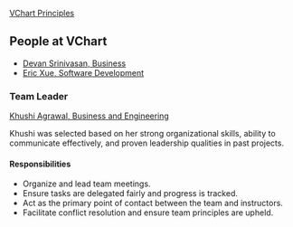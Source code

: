 [VChart Principles](./principles.md)

People at VChart
---

- [Devan Srinivasan, Business](./Devan_Srinivasan.md)
- [Eric Xue, Software Development](./Eric_Xue.md)

### Team Leader

[Khushi Agrawal, Business and Engineering](./Khushi_Agrawal.md)
<!-- Describe who and why the team leader was selected --> 
Khushi was selected based on her strong organizational skills, ability to communicate effectively, and proven leadership qualities in past projects.

#### Responsibilities
<!-- What is their role for your team?	--> 
- Organize and lead team meetings.  
- Ensure tasks are delegated fairly and progress is tracked.  
- Act as the primary point of contact between the team and instructors.  
- Facilitate conflict resolution and ensure team principles are upheld.
